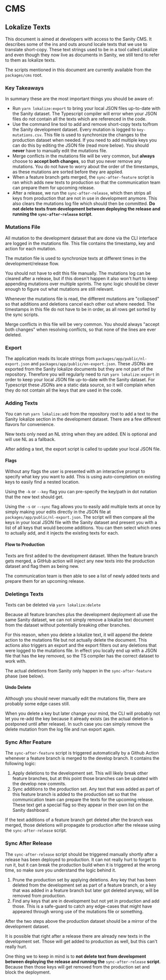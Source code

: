 # CMS

## Lokalize Texts

This document is aimed at developers with access to the Sanity CMS. It describes
some of the ins and outs around locale texts that we use to translate
short-copy. These text strings used to be in a tool called Lokalize and even
though they now live as documents in Sanity, we still tend to refer to them as
lokalize texts.

The scripts mentioned in this document are currently available from the
`packages/cms` root.

### Key Takeaways

In summary these are the most important things you should be aware of:

- Run `yarn lokalize:export` to bring your local JSON files up-to-date with the
  Sanity dataset. The Typescript compiler will error when your JSON files do not
  contain all the texts which are referenced in the code.
- Use the command line tool to add and remove short-copy texts to/from the
  Sanity development dataset. Every mutation is logged to `key-mutations.csv`.
  This file is used to synchronize the changes to the production dataset when
  needed. If you need to add multiple keys you can do this by editing the JSON
  file (read more below). You should **never** have to manually edit the
  mutations file.
- Merge conflicts in the mutations file will be very common, but **always**
  choose to **accept both changes**, so that you never remove any mutations. You
  do not have to worry about the order of the timestamps, as these mutations are
  sorted before they are applied.
- When a feature branch gets merged, the `sync-after-feature` script is ran
  which adds new texts to production so that the communication team can prepare
  them for upcoming release.
- After a release, we run the `sync-after-release`, which then strips all keys
  from production that are not in use in development anymore. This also clears
  the mutations log file which should then be committed. **Do not delete texts
  from development between deploying the release and running the
  `sync-after-release` script**.

### Mutations File

All mutation to the development dataset that are done via the CLI interface are
logged in the mutations file. This file contains the timestamp, key and action
for each mutation.

The mutation file is used to synchronize texts at different times in the
development/release flow.

You should not have to edit this file manually. The mutations log can be cleared
after a release, but if this doesn't happen it also won't hurt to keep appending
mutations over multiple sprints. The sync logic should be clever enough to
figure out what mutations are still relevant.

Whenever the mutations file is read, the different mutations are "collapsed" so
that additions and deletions cancel each other out where needed. The timestamps in this file do not have to be in order, as all rows get sorted
by the sync scripts.

Merge conflicts in this file will be very common. You should always "accept both
changes" when resolving conflicts, so that none of the lines are ever deleted.

### Export

The application reads its locale strings from
`packages/app/public/nl-export.json` and `packages/app/public/en-export.json`.
These JSONs are exported from the Sanity lokalize documents but they are not
part of the repository. Therefore you will regularly need to run `yarn lokalize:export` in order to keep your local JSON file up-to-date with the
Sanity dataset. For Typescript these JSONs are a static data source, so it will
complain when they do not contain all the keys that are used in the code.

### Adding Texts

You can run `yarn lokalize:add` from the repository root to add a text to
the Sanity lokalize section in the development dataset. There are a few
different flavors for convenience.

New texts only need an NL string when they are added. EN is optional and will
use NL as a fallback.

After adding a text, the export script is called to update your local JSON file.

#### Flags

Without any flags the user is presented with an interactive prompt to specify
what key you want to add. This is using auto-completion on existing keys to easily
find a nested location.

Using the `-k` or `--key` flag you can pre-specify the key/path in dot notation
that the new text should get.

Using the `-s` or `--sync` flag allows you to easily add multiple texts at once
by simply making your edits directly in the JSON file at
`packages/app/public/nl-export.json`. The script will then compare all the keys
in your local JSON file with the Sanity dataset and present you with a list of
all keys that would become additions. You can then select which ones to actually
add, and it injects the existing texts for each.

#### Flow to Production

Texts are first added to the development dataset. When the feature branch gets
merged, a GitHub action will inject any new texts into the production dataset
and flag them as being new.

The communication team is then able to see a list of newly added texts and
prepare them for an upcoming release.

### Deletings Texts

Texts can be deleted via `yarn lokalize:delete`

Because all feature branches plus the development deployment all use the same
Sanity dataset, we can not simply remove a lokalize text document from the
dataset without potentially breaking other branches.

For this reason, when you delete a lokalize text, it will append the delete
action to the mutations file but not actually delete the document. This actions
also triggers an export and the export filters out any deletions that were
logged to the mutations file. In effect you locally end up with a JSON file that
has the key removed, so the TS compiler has the correct dataset to work with.

The actual deletions from Sanity only happen in the `sync-after-feature` phase
(see below).

#### Undo Delete

Although you should never manually edit the mutations file, there are probably
some edge cases still.

When you delete a key but later change your mind, the CLI will probably not let
you re-add the key because it already exists (as the actual deletion is
postponed until after release). In such case you can simply remove the delete
mutation from the log file and run export again.

### Sync After Feature

The `sync-after-feature` script is triggered automatically by a Github Action
whenever a feature branch is merged to the develop branch. It contains the
following logic:

1. Apply deletions to the development set. This will likely break other feature
   branches, but at this point those branches can be updated with the develop
   new commits.
2. Sync additions to the production set. Any text that was added as part of this
   feature branch is added to the production set so that the communication team
   can prepare the texts for the upcoming release. These text get a special flag
   so they appear in their own list on the Sanity dashboard.

If the text additions of a feature branch get deleted after the branch was
merged, those deletions will propagate to production after the release using the
`sync-after-release` script.

### Sync After Release

The `sync-after-release` script should be triggered manually shortly after a
release has been deployed to production. It can not really hurt to forget to run
it, but it can break the production build when it is triggered at the wrong
time, so make sure you understand the logic behind it.

1. Prune the production set by applying deletions. Any key that has been deleted
   from the development set as part of a feature branch, or a key that was added
   in a feature branch but later got deleted anyway, will be removed from
   production.
2. Find any keys that are in development but not yet in production and add
   those. This is a safe-guard to catch any edge-cases that might have appeared
   through wrong use of the mutations file or something.

After the two steps above the production dataset should be a mirror of the
development dataset.

It is possible that right after a release there are already new texts in the
development set. Those will get added to production as well, but this can't
really hurt.

One thing we to keep in mind is to **not delete text from development between
deploying the release and running the** `sync-after-release` **script**. Because
then those keys will get removed from the production set and block the
deployment.
